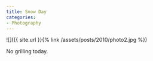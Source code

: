 ```yaml
---
title: Snow Day
categories:
- Photography
---
```


![]({{ site.url }}{% link /assets/posts/2010/photo2.jpg %})
  



No grilling today.
